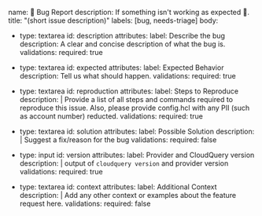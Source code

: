 name: 🐛 Bug Report
description: If something isn't working as expected 🤔.
title: "(short issue description)"
labels: [bug, needs-triage]
body:

  - type: textarea
    id: description
    attributes:
      label: Describe the bug
      description: A clear and concise description of what the bug is.
    validations:
      required: true

  - type: textarea
    id: expected
    attributes:
      label: Expected Behavior
      description: Tell us what should happen.
    validations:
      required: true

  - type: textarea
    id: reproduction
    attributes:
      label: Steps to Reproduce
      description: |
        Provide a list of all steps and commands required to reproduce this issue.
        Also, please provide config.hcl with any PII (such as account number) reducted.
    validations:
      required: true

  - type: textarea
    id: solution
    attributes:
      label: Possible Solution
      description: |
        Suggest a fix/reason for the bug
    validations:
      required: false

  - type: input
    id: version
    attributes:
      label: Provider and CloudQuery version
      description: |
        output of `cloudquery version` and provider version
    validations:
      required: true

  - type: textarea
    id: context
    attributes:
      label: Additional Context
      description: |
        Add any other context or examples about the feature request here.
    validations:
      required: false

